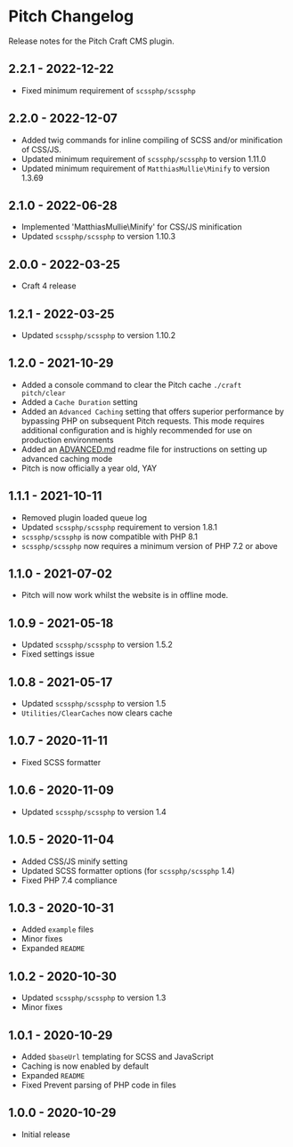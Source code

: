 # Pitch Changelog

Release notes for the Pitch Craft CMS plugin.

## 2.2.1 - 2022-12-22
- Fixed minimum requirement of `scssphp/scssphp`

## 2.2.0 - 2022-12-07
- Added twig commands for inline compiling of SCSS and/or minification of CSS/JS.
- Updated minimum requirement of `scssphp/scssphp` to version 1.11.0
- Updated minimum requirement of `MatthiasMullie\Minify` to version 1.3.69

## 2.1.0 - 2022-06-28
- Implemented 'MatthiasMullie\Minify' for CSS/JS minification
- Updated `scssphp/scssphp` to version 1.10.3

## 2.0.0 - 2022-03-25
- Craft 4 release

## 1.2.1 - 2022-03-25
- Updated `scssphp/scssphp` to version 1.10.2

## 1.2.0 - 2021-10-29
- Added a console command to clear the Pitch cache `./craft pitch/clear`
- Added a `Cache Duration` setting
- Added an `Advanced Caching` setting that offers superior performance by bypassing PHP on subsequent Pitch requests. This mode requires additional configuration and is highly recommended for use on production environments
- Added an [ADVANCED.md](https://github.com/cloudgrayau/pitch/blob/main/ADVANCED.md) readme file for instructions on setting up advanced caching mode
- Pitch is now officially a year old, YAY

## 1.1.1 - 2021-10-11
- Removed plugin loaded queue log
- Updated `scssphp/scssphp` requirement to version 1.8.1
- `scssphp/scssphp` is now compatible with PHP 8.1
- `scssphp/scssphp` now requires a minimum version of PHP 7.2 or above

## 1.1.0 - 2021-07-02
- Pitch will now work whilst the website is in offline mode.

## 1.0.9 - 2021-05-18
- Updated `scssphp/scssphp` to version 1.5.2
- Fixed settings issue

## 1.0.8 - 2021-05-17
- Updated `scssphp/scssphp` to version 1.5
- `Utilities/ClearCaches` now clears cache

## 1.0.7 - 2020-11-11
- Fixed SCSS formatter

## 1.0.6 - 2020-11-09
- Updated `scssphp/scssphp` to version 1.4

## 1.0.5 - 2020-11-04
- Added CSS/JS minify setting
- Updated SCSS formatter options (for `scssphp/scssphp` 1.4)
- Fixed PHP 7.4 compliance

## 1.0.3 - 2020-10-31
- Added `example` files
- Minor fixes
- Expanded `README`

## 1.0.2 - 2020-10-30
- Updated `scssphp/scssphp` to version 1.3
- Minor fixes

## 1.0.1 - 2020-10-29
- Added `$baseUrl` templating for SCSS and JavaScript
- Caching is now enabled by default
- Expanded `README`
- Fixed Prevent parsing of PHP code in files

## 1.0.0 - 2020-10-29
- Initial release